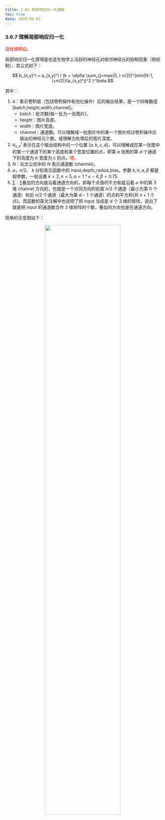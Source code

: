 ```yaml
---
title: 2.02 局部响应归一化理解
toc: true
date: 2019-09-03
---
```


### 3.6.7 理解局部响应归一化

<span style="color:red;">没有很明白。</span>

局部响应归一化原理是仿造生物学上活跃的神经元对相邻神经元的抑制现象（侧抑制），其公式如下：

$$
b_{x,y}^i = a_{x,y}^i / (k + \alpha \sum_{j=max(0, i-n/2)}^{min(N-1, i+n/2)}(a_{x,y}^j)^2 )^\beta
$$

其中：

1. $a​$：表示卷积层（包括卷积操作和池化操作）后的输出结果，是一个四维数组 [batch,height,width,channel]。
    - batch：批次数(每一批为一张图片)。
    - height：图片高度。
    - width：图片宽度。
    - channel：通道数。可以理解成一批图片中的某一个图片经过卷积操作后输出的神经元个数，或理解为处理后的图片深度。
1. $a_{x,y}^i$ 表示在这个输出结构中的一个位置 $[a,b,c,d]$，可以理解成在某一张图中的某一个通道下的某个高度和某个宽度位置的点，即第 $a$ 张图的第 $d$ 个通道下的高度为 $b$ 宽度为 $c$ 的点。<span style="color:red;">嗯。</span>
1. $N$：论文公式中的 $N$ 表示通道数 (channel)。
1. $a$，$n/2$， $k$ 分别表示函数中的 input,depth_radius,bias。参数 $k, n, \alpha, \beta$ 都是超参数，一般设置 $k=2, n=5, \alpha=1*e-4, \beta=0.75$
1. $\sum$：$\sum​$ 叠加的方向是沿着通道方向的，即每个点值的平方和是沿着 $a$ 中的第 3 维 channel 方向的，也就是一个点同方向的前面 $n/2​$ 个通道（最小为第 $0​$ 个通道）和后 $n/2​$ 个通道（最大为第 $d-1​$ 个通道）的点的平方和(共 $n+1$ 个点)。而函数的英文注解中也说明了把 input 当成是 $d$ 个 3 维的矩阵，说白了就是把 input 的通道数当作 3 维矩阵的个数，叠加的方向也是在通道方向。

简单的示意图如下：

<p align="center">
    <img width="70%" height="70%" src="http://images.iterate.site/blog/image/20190722/0aRz4LwOQOIL.png?imageslim">
</p>
